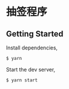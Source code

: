# 抽签程序

## Getting Started

Install dependencies,

```bash
$ yarn
```

Start the dev server,

```bash
$ yarn start
```
